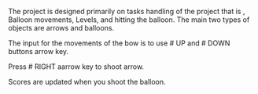 

The project is designed primarily on tasks handling of the project that is , Balloon movements, Levels, and hitting the balloon. 
The main two types of objects are arrows and balloons. 

The input for the movements of the bow is to use # UP and # DOWN buttons arrow key.

Press # RIGHT aarrow key to shoot arrow.

Scores are updated when you shoot the balloon.


